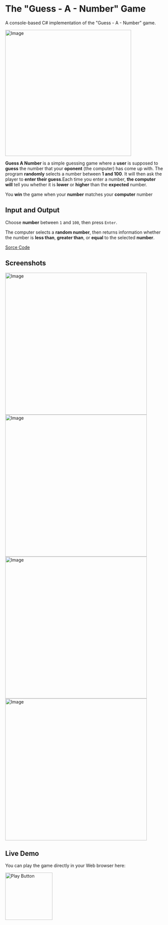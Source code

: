# The "Guess - A - Number" Game

A console-based C# implementation of the "Guess - A - Number" game.

<img alt="Image" width="400px" src="https://www.teachwithict.com/uploads/5/5/8/2/5582303/published/guess-the-number.png?1611311296" />

**Guess A Number** is a simple guessing game where a **user** is supposed to **guess** the number that your **oponent** (the computer) has come up with. The program **randomly** selects a number between **1 and 100**. It will then ask the player to **enter their guess**.Each time you enter a number, **the computer will** tell you whether it is **lower** or **higher** than the **expected** number.

You **win** the game when your **number** matches your **computer** number

## Input and Output

Choose **number** between `1` and `100`, then press `Enter`.

The computer selects a **random number**, then returns information whether the number is **less than**, **greater than**, or **equal** to the selected **number**.

[Sorce Code](https://github.com/PetarPaunov/SoftUni-School-Content/blob/main/Programming-Basics-Projects/04.%20Project-Rock-Paper-Scissors/Program.cs)

## Screenshots

<img alt="Image" width="450px" src="https://user-images.githubusercontent.com/85368212/167501840-8692fbe3-78d0-416e-a2ec-548516cff43e.png" />

<img alt="Image" width="450px" src="https://user-images.githubusercontent.com/85368212/167501993-b7e4e5f5-5588-40af-9460-87a70a998942.png" />

<img alt="Image" width="450px" src="https://user-images.githubusercontent.com/85368212/167502027-a87f60b9-9724-4603-a2bb-17db37f3767e.png" />

<img alt="Image" width="450px" src="https://user-images.githubusercontent.com/85368212/167502072-62f04eb0-9330-458f-a62f-c4c650985434.png" />

## Live Demo

You can play the game directly in your Web browser here:

[<img alt="Play Button" width="150px" src="http://clipart-library.com/images/kcKBGL6gi.png" />](https://replit.com/@PetarPaunov/Guess-A-Number#)

